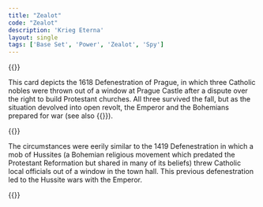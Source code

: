 ```yaml
---
title: "Zealot"
code: "Zealot"
description: 'Krieg Eterna'
layout: single
tags: ['Base Set', 'Power', 'Zealot', 'Spy']
---
```

{{<card-detail-page code="Zealot" artwork="The Defenestration by Václav Brožík (1890)" >}}
<p>
    This card depicts the 1618 Defenestration of Prague, in which three Catholic nobles were thrown out of a window at Prague Castle after a dispute over the right to build Protestant churches. All three survived the fall, but as the situation devolved into open revolt, the Emperor and the Bohemians prepared for war (see also {{<cardlink name="Winter King" code="winter-king">}}).
</p>
{{<card-detail-image file="defenestration.jpg" caption="Overthrow of councillors from the New Town Hall on July 30, 1419 by Adolf Liebscher">}}
<p>
     The circumstances were eerily similar to the 1419 Defenestration in which a mob of Hussites (a Bohemian religious movement which predated the Protestant Reformation but shared in many of its beliefs) threw Catholic local officials out of a window in the town hall. This previous defenestration led to the Hussite wars with the Emperor.
</p>
{{</card-detail-page>}}